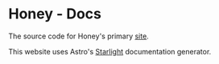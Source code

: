 # Honey - Docs
The source code for Honey's primary [site](https://honey-lang.github.io).

This website uses Astro's [Starlight](https://starlight.astro.build/) documentation generator.